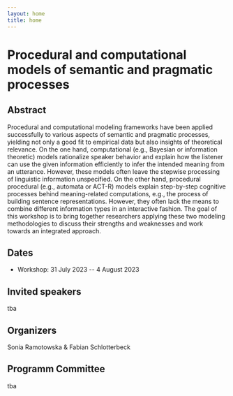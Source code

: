 ```yaml
---
layout: home
title: home
---
```

# Procedural and computational models of semantic and pragmatic processes

## Abstract
Procedural and computational modeling frameworks have been applied successfully to various aspects of semantic and pragmatic processes, yielding not only a good fit to empirical data but also insights of theoretical relevance. On the one hand, computational (e.g., Bayesian or information theoretic) models rationalize speaker behavior and explain how the listener can use the given information efficiently to infer the intended meaning from an utterance. However, these models often leave the stepwise processing of linguistic information unspecified. On the other hand, procedural procedural (e.g., automata or ACT-R) models explain step-by-step cognitive processes behind meaning-related computations, e.g., the process of building sentence representations. However, they often lack the means to combine different information types in an interactive fashion. The goal of this workshop is to bring together researchers applying these two modeling methodologies to discuss their strengths and weaknesses and work towards an integrated approach.

## Dates
- Workshop: 31 July 2023 -- 4 August 2023

## Invited speakers
tba

## Organizers
Sonia Ramotowska & Fabian Schlotterbeck

## Programm Committee
tba
